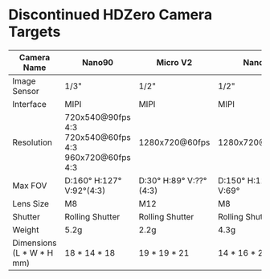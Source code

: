 # Discontinued HDZero Camera Targets


| Camera Name                    | Nano90                                                          | Micro V2                  | Nano                   | Nano Lite                   | Nano V2                     |
| ------------------------------ | --------------------------------------------------------------- | ------------------------- | ---------------------- | --------------------------- | --------------------------- |
| Image Sensor                   | 1/3"                                                            | 1/2"                      | 1/2"                   | 1/2"                        | 1/2"                        |
| Interface                      | MIPI                                                            | MIPI                      | MIPI                   | MIPI                        | MIPI                        |
| Resolution                     | 720x540@90fps 4:3<br />720x540@60fps 4:3<br />960x720@60fps 4:3 | 1280x720@60fps            | 1280x720@60fps         | 1280x720@60fps              | 1280x720@60fps              |
| Max FOV                        | D:160° H:127° V:92°(4:3)                                     | D:30° H:89° V:??°(4:3) | D:150° H:127° V:69° | D:130° H:108° V:84°(4:3) | D:150° H:122° V:89°(4:3) |
| Lens Size                      | M8                                                              | M12                       | M8                     | M8                          | M8                          |
| Shutter                        | Rolling Shutter                                                 | Rolling Shutter           | Rolling Shutter        | Rolling Shutter             | Rolling Shutter             |
| Weight                         | 5.2g                                                            | 2.2g                      | 4.3g                   | 1.5g                        | 4.3g                        |
| Dimensions<br />(L * W * H mm) | 18 * 14 * 18                                                    | 19 * 19 * 21              | 14 * 16 * 21           | 14 * 16 * 11                | 14 * 16 * 21                |
